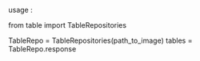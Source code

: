 usage : 

from table import TableRepositories

TableRepo       = TableRepositories(path_to_image)
tables          = TableRepo.response 

